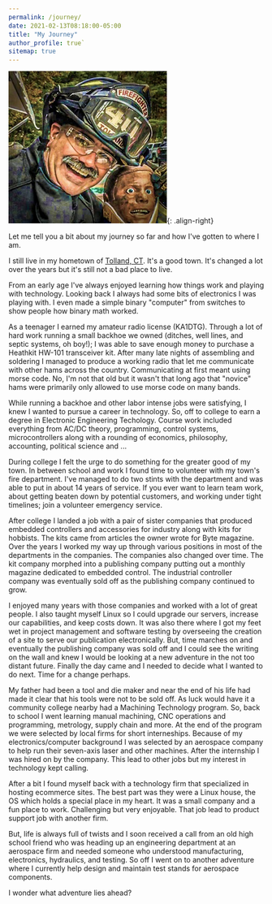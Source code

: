 ```yaml
---
permalink: /journey/
date: 2021-02-13T08:18:00-05:00
title: "My Journey"
author_profile: true`
sitemap: true
---
```


![image-right](/assets/images/JohnFriend2.jpg){: .align-right}


Let me tell you a bit about my journey so far and how I've gotten to where I am.

I still live in my hometown of [Tolland, CT](http://www.tolland.org). It's a good town. It's changed a lot over the years but it's still not a bad place to live. 

From an early age I've always enjoyed learning how things work and playing with technology. Looking back I always had some bits of electronics I was playing with. I even made a simple binary "computer" from switches to show people how binary math worked.

As a teenager I earned my amateur radio license (KA1DTG). Through a lot of hard work running a small backhoe we owned (ditches, well lines, and septic systems, oh boy!); I was able to save enough money to purchase a Heathkit HW-101 transceiver kit. After many late nights of assembling and soldering I managed to produce a working radio that let me communicate with other hams across the country. Communicating at first meant using morse code. No, I'm not that old but it wasn't that long ago that "novice" hams were primarily only allowed to use morse code on many bands.

While running a backhoe and other labor intense jobs were satisfying, I knew I wanted to pursue a career in technology. So, off to college to earn a degree in Electronic Engineering Techology. Course work included everything from AC/DC theory, programming, control systems, microcontrollers along with a rounding of economics, philosophy, accounting, political science and ...

During college I felt the urge to do something for the greater good of my town. In between school and work I found time to volunteer with my town's fire department. I've managed to do two stints with the department and was able to put in about 14 years of service. If you ever want to learn team work, about getting beaten down by potential customers, and working under tight timelines; join a volunteer emergency service. 

After college I landed a job with a pair of sister companies that produced embedded controllers and accessories for industry along with kits for hobbists. The kits came from articles the owner wrote for Byte magazine. Over the years I worked my way up through various positions in most of the departments in the companies. The companies also changed over time. The kit company morphed into a publishing company putting out a monthly magazine dedicated to embedded control. The industrial controller company was eventually sold off as the publishing company continued to grow. 

I enjoyed many years with those companies and worked with a lot of great people.  I also taught myself Linux so I could upgrade our servers, increase our capabilities, and keep costs down. It was also there where I got my feet wet in project management and software testing by overseeing the creation of a site to serve our publication electronically. But, time marches on and eventually the publishing company was sold off and I could see the writing on the wall and knew I would be looking at a new adventure in the not too distant future. Finally the day came and I needed to decide what I wanted to do next. Time for a change perhaps. 

My father had been a tool and die maker and near the end of his life had made it clear that his tools were not to be sold off. As luck would have it a community college nearby had a Machining Technology program. So, back to school I went learning manual machining, CNC operations and programming, metrology, supply chain and more. At the end of the program we were selected by local firms for short interneships. Because of my electronics/computer background I was selected by an aerospace company to help run their seven-axis laser and other machines. After the internship I was hired on by the company. This lead to other jobs but my interest in technology kept calling.

After a bit I found myself back with a technology firm that specialized in hosting ecommerce sites. The best part was they were a Linux house, the OS which holds a special place in my heart. It was a small company and a fun place to work. Challenging but very enjoyable. That job lead to product support job with another firm. 

But, life is always full of twists and I soon received a call from an old high school friend who was heading up an engineering department at an aerospace firm and needed someone who understood manufacturing, electronics, hydraulics, and testing. So off I went on to another adventure where I currently help design and maintain test stands for aerospace components.

I wonder what adventure lies ahead?
